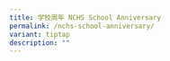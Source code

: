 ```yaml
---
title: 学校周年 NCHS School Anniversary
permalink: /nchs-school-anniversary/
variant: tiptap
description: ""
---
```

